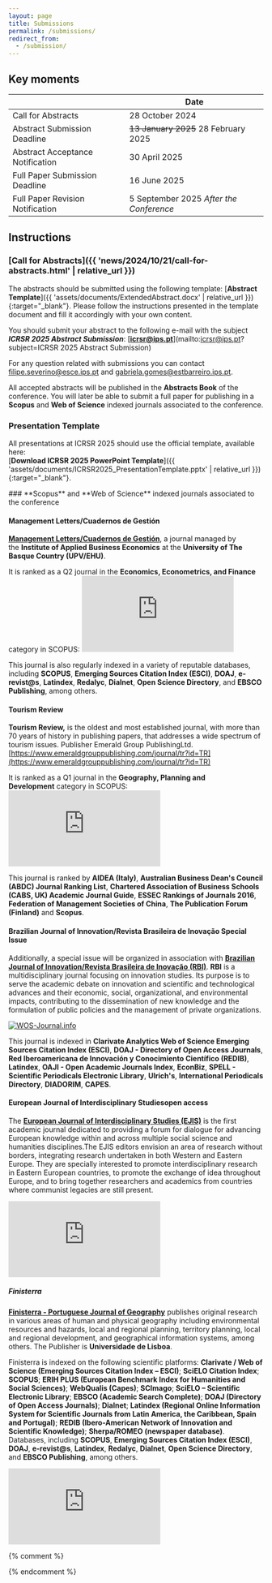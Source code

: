 ```yaml
---
layout: page
title: Submissions
permalink: /submissions/
redirect_from:
  - /submission/
---
```


## Key moments

|                                       | Date                                                     |
| ------------------------------------- | -------------------------------------------------------- |
| Call for Abstracts                    | 28 October 2024                                          |
| Abstract Submission Deadline          | ~~13 January 2025~~ 28 February 2025                     |
| Abstract Acceptance Notification      | 30 April 2025                       |
| Full Paper Submission Deadline        | 16 June 2025                                             |
| Full Paper Revision Notification      | 5 September 2025 *After the Conference*                  |

## Instructions

<section id="abstracts" markdown="1">

### [Call for Abstracts]({{ 'news/2024/10/21/call-for-abstracts.html' | relative_url }})
The abstracts should be submitted using the following template: [**Abstract Template**]({{ 'assets/documents/ExtendedAbstract.docx' | relative_url }}){:target="_blank"}. Please follow the instructions presented in the template document and fill it accordingly with your own content.

You should submit your abstract to the following e-mail with the subject ***ICRSR 2025 Abstract Submission***: [**icrsr@ips.pt**](mailto:icrsr@ips.pt?subject=ICRSR 2025 Abstract Submission)

For any question related with submissions you can contact [filipe.severino@esce.ips.pt](mailto:filipe.severino@esce.ips.pt) and [gabriela.gomes@estbarreiro.ips.pt](gabriela.gomes@estbarreiro.ips.pt).

All accepted abstracts will be published in the **Abstracts Book** of the conference. You will later be able to submit a full paper for publishing in a **Scopus** and **Web of Science** indexed journals associated to the conference.

### Presentation Template
All presentations at ICRSR 2025 should use the official template, available here:  
[**Download ICRSR 2025 PowerPoint Template**]({{ 'assets/documents/ICRSR2025_PresentationTemplate.pptx' | relative_url }}){:target="_blank"}.
</section>

<section id="abstracts" markdown="1">
### **Scopus** and **Web of Science** indexed journals associated to the conference

#### Management Letters/Cuadernos de Gestión

[**Management Letters/Cuadernos de Gestión**](https://ojs.ehu.eus/index.php/CG/user/setLocale/en_US?source=%2Findex.php%2FCG%3Fid%3D20), a journal managed by the **Institute of Applied Business Economics** at the **University of The Basque Country (UPV/EHU)**.

It is ranked as a Q2 journal in the **Economics, Econometrics, and Finance** category in SCOPUS:
[![SCImago Journal & Country Rank](https://www.scimagojr.com/journal_img.php?id=19400157150)](https://www.scimagojr.com/journalsearch.php?q=19400157150&amp;tip=sid&amp;exact=no)

This journal is also regularly indexed in a variety of reputable databases, including **SCOPUS**, **Emerging Sources Citation Index (ESCI)**, **DOAJ**, **e-revist@s**, **Latindex**, **Redalyc**, **Dialnet**, **Open Science Directory**, and **EBSCO Publishing**, among others.

#### Tourism Review
**Tourism Review,** is the oldest and most established journal, with more than 70 years of history in publishing papers, that addresses a wide spectrum of tourism issues. Publisher Emerald Group PublishingLtd. [https://www.emeraldgrouppublishing.com/journal/tr?id=TR](https://www.emeraldgrouppublishing.com/journal/tr?id=TR)

It is ranked as a Q1 journal in the **Geography, Planning and Development** category in SCOPUS:
[![SCImago Journal & Country Rank](https://www.scimagojr.com/journal_img.php?id=21100248909 "SCImago Journal & Country Rank")](https://www.scimagojr.com/journalsearch.php?q=21100248909&tip=sid&exact=no "SCImago Journal & Country Rank")

This journal is ranked by **AIDEA (Italy)**, **Australian Business Dean's Council (ABDC) Journal Ranking List**, **Chartered Association of Business Schools (CABS, UK) Academic Journal Guide**, **ESSEC Rankings of Journals 2016**, **Federation of Management Societies of China**, **The Publication Forum (Finland)** and **Scopus**.

#### Brazilian Journal of Innovation/Revista Brasileira de Inovação Special Issue
Additionally, a special issue will be organized in association with [**Brazilian Journal of Innovation/Revista Brasileira de Inovação (RBI)**](https://periodicos.sbu.unicamp.br/ojs/index.php/rbi). **RBI** is a multidisciplinary journal focusing on innovation studies. Its purpose is to serve the academic debate on innovation and scientific and technological advances and their economic, social, organizational, and environmental impacts, contributing to the dissemination of new knowledge and the formulation of public policies and the management of private organizations.

[![WOS-Journal.info](https://wos-journal.info/journalide/8304 "WOS-Journal.info")](https://wos-journal.info/journalid/8304)

This journal is indexed in **Clarivate Analytics Web of Science Emerging Sources Citation Index (ESCI)**, **DOAJ - Directory of Open Access Journals**, **Red Iberoamericana de Innovación y Conocimiento Científico (REDIB)**, **Latindex**, **OAJI - Open Academic Journals Index**, **EconBiz**, **SPELL - Scientific Periodicals Electronic Library**, **Ulrich's**, **International Periodicals Directory**, **DIADORIM**, **CAPES**.

#### European Journal of Interdisciplinary Studiesopen access 
The [**European Journal of Interdisciplinary Studies (EJIS)**](https://www.ejist.ro/) is the first academic journal dedicated to providing a forum for dialogue for advancing European knowledge within and across multiple social science and humanities disciplines.The EJIS editors envision an area of research without borders, integrating research undertaken in both Western and Eastern Europe. They are specially interested to promote interdisciplinary research in Eastern European countries, to promote the exchange of idea throughout Europe, and to bring together researchers and academics from countries where communist legacies are still present.

[![SCImago Journal & Country Rank](https://www.scimagojr.com/journal_img.php?id=21101039259)](https://www.scimagojr.com/journalsearch.php?q=21101039259&tip=sid&exact=no)

##### Finisterra

[**Finisterra - Portuguese Journal of Geography**](https://ceg.igot.ulisboa.pt/en/finisterra) publishes original research in various areas of human and physical geography including environmental resources and hazards, local and regional planning, territory planning, local and regional development, and geographical information systems, among others. The Publisher is **Universidade de Lisboa**.

Finisterra is indexed on the following scientific platforms: **Clarivate / Web of Science (Emerging Sources Citation Index – ESCI)**; **SciELO Citation Index**; **SCOPUS**; **ERIH PLUS (European Benchmark Index for Humanities and Social Sciences)**; **WebQualis (Capes)**; **SCImago**; **SciELO – Scientific Electronic Library**; **EBSCO (Academic Search Complete)**; **DOAJ (Directory of Open Access Journals)**; **Dialnet**; **Latindex (Regional Online Information System for Scientific Journals from Latin America, the Caribbean, Spain and Portugal)**; **REDIB (Ibero-American Network of Innovation and Scientific Knowledge)**; **Sherpa/ROMEO (newspaper database)**. Databases, including **SCOPUS**, **Emerging Sources Citation Index (ESCI)**, **DOAJ**, **e-revist@s**, **Latindex**, **Redalyc**, **Dialnet**, **Open Science Directory**, and **EBSCO Publishing**, among others.

[![SCImago Journal & Country Rank](https://www.scimagojr.com/journal_img.php?id=28168)](https://www.scimagojr.com/journalsearch.php?q=28168&tip=sid&exact=no)

</section>



{% comment %}
<!-- <section id="presentations" markdown="1">

### Presentations
You are free to use your own preferred template for your presentation but you should include the following header on the title slide: [Download here]({{ 'assets/documents/PresentationHeader.png' | relative_url }}){:download="PresentationHeader.png"}

</section> -->

<!-- <section id="fullpapers" markdown="1">

### Full Paper
The **Full Paper Submission** should be made using the **MDPI Proceedings Template**:
- [**https://www.mdpi.com/journal/proceedings/instructions**](https://www.mdpi.com/journal/proceedings/instructions). 

The submitted papers should have between **5** and **9** pages (including references). The submissions should be made in PDF but you can use [**Microsoft Word**](https://www.mdpi.com/files/word-templates/proceedings-template.dot) or [**LaTeX**](https://www.mdpi.com/authors/latex) (you download the template [**here**](https://www.mdpi.com/data/MDPI_template.zip?v=20230705) or use [**Overleaf**](https://www.overleaf.com/latex/templates/mdpi-article-template/fcpwsspfzsph)).

You should submit your full paper using the following platform: [**Microsoft CMT - ICRSR 2023**](https://cmt3.research.microsoft.com/ICRSR2023/){:target="_blank"}

</section> -->
{% endcomment %}
